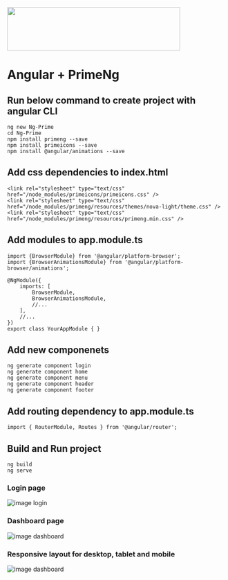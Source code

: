 <img src="https://github.com/NilavPatel/Ng-Prime/blob/master/src/assets/images/company-logo.png" width="400" height="100">

# Angular + PrimeNg

## Run below command to create project with angular CLI
`````
ng new Ng-Prime
cd Ng-Prime
npm install primeng --save
npm install primeicons --save
npm install @angular/animations --save
`````

## Add css dependencies to index.html
`````
<link rel="stylesheet" type="text/css" href="/node_modules/primeicons/primeicons.css" />
<link rel="stylesheet" type="text/css" href="/node_modules/primeng/resources/themes/nova-light/theme.css" />
<link rel="stylesheet" type="text/css" href="/node_modules/primeng/resources/primeng.min.css" />
`````

## Add modules to app.module.ts
`````
import {BrowserModule} from '@angular/platform-browser';
import {BrowserAnimationsModule} from '@angular/platform-browser/animations';

@NgModule({
    imports: [
        BrowserModule,
        BrowserAnimationsModule,
        //...
    ],
    //...
})
export class YourAppModule { }
`````
	
## Add new componenets
`````
ng generate component login
ng generate component home
ng generate component menu
ng generate component header
ng generate component footer
`````

## Add routing dependency to app.module.ts
````
import { RouterModule, Routes } from '@angular/router';
````

## Build and Run project
`````
ng build
ng serve
`````

### Login page

![image login](https://github.com/NilavPatel/ng-prime/blob/master/src/assets/images/login-page.png)

### Dashboard page

![image dashboard](https://github.com/NilavPatel/ng-prime/blob/master/src/assets/images/dashboard-page.png)

### Responsive  layout for desktop, tablet and mobile

![image dashboard](https://github.com/NilavPatel/ng-prime/blob/master/src/assets/images/responsive.png)